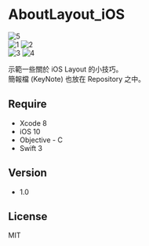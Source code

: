 AboutLayout_iOS
=========

![5](https://cloud.githubusercontent.com/assets/16394562/22196140/9d9dadb2-e186-11e6-896e-aa747f56b21c.png)
<br />
![1](https://cloud.githubusercontent.com/assets/16394562/22196142/9ddb9460-e186-11e6-89f0-f60fcd457f92.png)  ![2](https://cloud.githubusercontent.com/assets/16394562/22196145/9de76e5c-e186-11e6-85e2-98b9763624e0.png)
<br />
![3](https://cloud.githubusercontent.com/assets/16394562/22196144/9de122a4-e186-11e6-9231-fd6c8d224cc1.png)  ![4](https://cloud.githubusercontent.com/assets/16394562/22196143/9ddc58be-e186-11e6-9871-87cd31173e6b.png)
<br />

示範一些關於 iOS Layout 的小技巧。<br />
簡報檔 (KeyNote) 也放在 Repository 之中。<br />

Require
-----------
- Xcode 8
- iOS 10
- Objective - C
- Swift 3

Version
-----------
- 1.0

License
----

MIT
